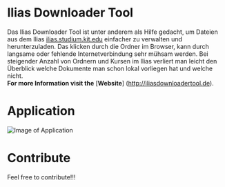Ilias Downloader Tool
===================

Das Ilias Downloader Tool ist unter anderem als Hilfe gedacht, um Dateien aus dem Ilias [ilias.studium.kit.edu](https://ilias.studium.kit.edu)
einfacher zu verwalten und herunterzuladen. Das klicken durch die Ordner im Browser, kann durch langsame oder fehlende Internetverbindung sehr mühsam werden. Bei steigender Anzahl von Ordnern und Kursen im Ilias verliert man leicht den Überblick welche Dokumente man schon lokal vorliegen hat und welche nicht.
<br>**For more Information visit the** [**Website**] (http://iliasdownloadertool.de).

Application
===================

![Image of Application](http://iliasdownloadertool.de/screenshot.png)

Contribute
================
Feel free to contribute!!!


